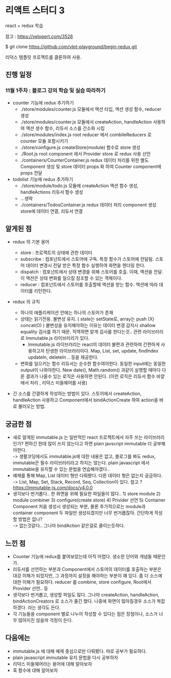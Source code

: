 # 리액트 스터디 3

react + redux 학습

참고 : https://velopert.com/3528

$ git clone https://github.com/vlpt-playground/begin-redux.git

리덕스 템플릿 프로젝트를 클론하여 사용.

## 진행 일정

### 11월 1주차 : 블로그 강의 학습 및 실습 따라하기
* counter 기능에 redux 추가하기
    * ./store/modules/counter.js 모듈에서 액션 타입, 액션 생성 함수, reducer 생성
    * ./store/modules/counter.js 모듈에서 createAction, handleAction 사용하여 액션 생수 함수, 리듀서 소스를 간소화 시킴
    * ./store/modules/index.js root reducer 에서 combileReducers 로 counter 모듈 포함시키기
    * ./store/configure.js createStore(module) 함수로 store 생성
    * ./Root.js root component 에서 Provider store 로 redux 사용 선언
    * ./containers/CounterContainer.js redux 데이터 처리를 위한 별도 Component 생성 및 store 데이터 props 화 하여 Counter component에 props 전달
* todolist 기능에 redux 추가하기
    * ./store/module/todo.js 모듈에 createAction 액션 함수 생성, handleActions 리듀서 함수 생성
    * ...생략
    * ./containers/TodosContainer.js redux 데이터 처리 component 생성. store에 데이터 연결, 리듀서 연결
## 알게된 점
* redux 의 기본 용어
	* store : 프로젝트의 상태에 관한 데이터
	* subscribe : 컴포넌트에서 스토어에 구독. 특정 함수가 스토어에 전달됨. 스토어 데이터 변경시 전달 받은 특정 함수 실행하여 화면을 렌더링 한다.
	* dispatch : 컴포넌트에서 상태 변경을 위해 스토어를 호출. 이때, 액션을 전달. 이 액션은 상태 변화를 일으킬 참조할 수 있는 객체이다.
	* reducer : 컴포넌트에서 스토어를 호출할때 액션을 받는 함수. 액션에 따라 데이터를 리턴한다.

* redux 의 규칙
	* 하나의 애플리케이션 안에는 하나의 스토어가 존재
	* 상태는 읽기전용. 불변성 유지. ( state는 setState로, array는 push (X) concat(O) )
	불변성을 유지해야하는 이유는 데이터 변경 감지시 shallow equality 검사를 하기 때문.
	직역하면 얕게 검사를 한다는것..
	관련 라이브러리로 Immutable.js 라이브러리가 있다.
		* Immutable.js 라이브러리는 react의 데이터 불편과 관련하여 간편하게 사용하고자 탄생한 라이브러리이다. Map, List, set, update, findIndex updateIn, deleteIn .. 등을 제공한다.
	* 변화를 일으키는 함수 리듀서는 순수한 함수여야한다.
	동일한 input에는 동일한 output이 나와야한다.
	New date(), Math.random() 과같이 실행할 때마다 다른 결과가 나올수 있는 로직은 사용하면 안된다.
(이런 로직은 리듀서 함수 바깥에서 처리 , 리덕스 미들웨어를 사용)

* 긴 소스를 간결하게 작성하는 방법이 있다. 스토어에서 createAction, handleAction 사용하고 Component에서 bindActionCreate 하여 action을 바로 불러오는 방법.


## 궁금한 점
* 새로 알게된 immutable.js 는 일반적인 react 프로젝트에서 자주 쓰는 라이브러리인가? 편하긴 한데 많이 쓰지 않는다고 하면 plain javscript immutable 더 공부해야한다.   
    -> 생활코딩에서도 immutable.js에 대한 내용은 없고, 블로그를 봐도 redux, immutable은 필수 라이브러리라고 하지는 않는다. plain javascript 에서 immutable을 유지할 수 있는 문법을 연습해야겠다..
* 예제를 통해 Map, List 데이터 형만 다뤄봤다. 다른 데이터 형은 없는지 궁금하다.   
    -> List, Map, Set, Stack, Record, Seq, Collection이 있다. 참고 ? https://immutable-js.com/docs/v4.0.0
* 생각보다 번거롭다.. 한 화면을 위해 필요한 파일들이 많다.. 1) store module 2) module combiner 3) configure(create store) 4) Privider 선언 5) Container Component 처음 생성시 생성되는 부분, 물론 추가적으로는 module과 container component 두 파일만 생성되겠지만 너무 번거롭잖아. 간단하게 작성할 방법은 없나?   
    -> 없는것같다.. 그나마 bindAction 같은걸로 줄이는듯하다.

## 느낀 점
* Counter 기능에 redux를 붙여보았는데 아직 어렵다. 생소한 단어와 개념들 때문인가.
* 리듀서를 선언하는 부분과 Component에서 스토어의 데이터를 호출하는 부분은 대강 이해가 되었지만, 그 과정까지 설정을 해야하는 부분이 꽤 있다. 좀 더 소스에 대한 이해가 필요하다. reducer 를 combine, store configure, Root에서 Provider 선언.. 등
* 생각보다 번거롭고, 생성할 파일도 많다. 그나마 createAction, handleAction, bindActionCreators 로 소스가 줄긴 했다. 나중에 화면이 많아질경우 소스가 복잡하겠다. 라는 생각도 든다. 
* 각 기능들을 component 별로 나누어 작성할 수 있다는 점은 장점이나, 소스가 너무 많아지진 않을까 걱정이 든다.

## 다음에는
* immutable.js 에 대해 예제 중심으로만 다뤄봤다. 따로 공부가 필요하다.
* plain javascript immutable 유지 문법을 다시 공부하자
* 리덕스 미들웨어라는 용어에 대해 알아보자
* 훅 함수에 대해 알아보자

